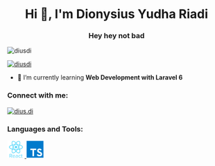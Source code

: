 <h1 align="center">Hi 👋, I'm Dionysius Yudha Riadi</h1>
<h3 align="center">Hey hey not bad</h3>

<p align="left"> <img src="https://komarev.com/ghpvc/?username=diusdi&label=Profile%20views&color=0e75b6&style=flat" alt="diusdi" /> </p>

<p align="left"> <a href="https://github.com/ryo-ma/github-profile-trophy"><img src="https://github-profile-trophy.vercel.app/?username=diusdi" alt="diusdi" /></a> </p>

- 🌱 I’m currently learning **Web Development with Laravel 6**

<h3 align="left">Connect with me:</h3>
<p align="left">
<a href="https://instagram.com/dius.di" target="blank"><img align="center" src="https://raw.githubusercontent.com/rahuldkjain/github-profile-readme-generator/master/src/images/icons/Social/instagram.svg" alt="dius.di" height="30" width="40" /></a>
</p>

<h3 align="left">Languages and Tools:</h3>
<p align="left"> <a href="https://reactjs.org/" target="_blank" rel="noreferrer"> <img src="https://raw.githubusercontent.com/devicons/devicon/master/icons/react/react-original-wordmark.svg" alt="react" width="40" height="40"/> </a> <a href="https://www.typescriptlang.org/" target="_blank" rel="noreferrer"> <img src="https://raw.githubusercontent.com/devicons/devicon/master/icons/typescript/typescript-original.svg" alt="typescript" width="40" height="40"/> </a> </p>
